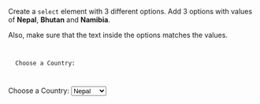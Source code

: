 Create a `select` element with 3 different
options. Add 3 options with values of
**Nepal**, **Bhutan**
and **Namibia**.

Also, make sure that the text inside the options
matches the values.

<codeblock language="html" type="exercise" testMode="fixedInput" defaultCSS="form {max-width: 300px; margin: 10px auto; font-family: Lato; border-radius: 10px; padding: 1rem; box-shadow: 0px 0px 4px; background-color: snow; font-size: 1.2rem; } form * { margin: 0.5rem; } button , input[type=`button`] { padding: 0.2rem 1rem; font-size: 1.1rem; font-weight: 700; margin: 1rem 0; }">
<code>
<form>
  <label>Choose a Country:</label>
  <!-- Write code here -->
</form>
</code>

<solution>
<form>
  <label>Choose a Country:</label>
  <!-- Write code here -->
  <select>
    <option value="Nepal">Nepal</option>
    <option value="Bhutan">Bhutan</option>
    <option value="Namibia">Namibia</option>
  </select>
</form>
</solution>
</codeblock>
